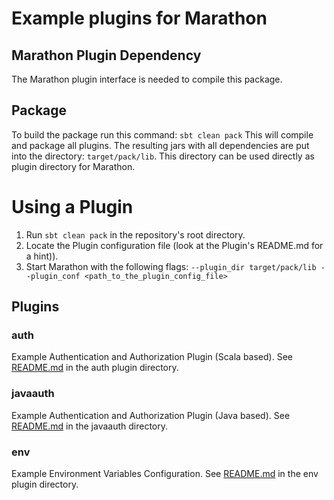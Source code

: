 # Example plugins for Marathon

## Marathon Plugin Dependency

The Marathon plugin interface is needed to compile this package.

## Package

To build the package run this command:
`sbt clean pack`
This will compile and package all plugins.
The resulting jars with all dependencies are put into the directory: `target/pack/lib`.
This directory can be used directly as plugin directory for Marathon.

# Using a Plugin
1. Run `sbt clean pack` in the repository's root directory.
2. Locate the Plugin configuration file (look at the Plugin's README.md
   for a hint)).
3. Start Marathon with the following flags: `--plugin_dir target/pack/lib --plugin_conf <path_to_the_plugin_config_file>`

## Plugins

### auth

Example Authentication and Authorization Plugin (Scala based).
See [README.md](https://github.com/mesosphere/marathon-example-plugins/blob/master/auth/README.md) in the auth plugin directory.

### javaauth

Example Authentication and Authorization Plugin (Java based).
See [README.md](https://github.com/mesosphere/marathon-example-plugins/blob/master/javaauth/README.md) in the javaauth directory.

### env

Example Environment Variables Configuration.
See [README.md](https://github.com/mesosphere/marathon-example-plugins/blob/master/env/README.md) in the env plugin directory.
